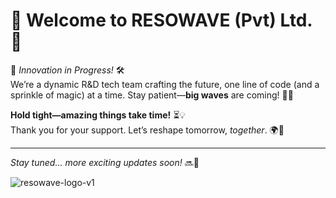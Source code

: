 # 🌟 Welcome to **RESOWAVE (Pvt) Ltd.** 🌟  

🚀 *Innovation in Progress!* 🛠️  
We’re a dynamic R&D tech team crafting the future, one line of code (and a sprinkle of magic) at a time. Stay patient—**big waves** are coming! 🌊✨  

**Hold tight—amazing things take time!** ⏳💡  
Thank you for your support. Let’s reshape tomorrow, *together*. 🌍🤝  

---  
*Stay tuned… more exciting updates soon!* 🔜🎉  

![resowave-logo-v1](https://github.com/user-attachments/assets/b009f8d1-1e48-492e-a456-e2bdb5890a6f)

